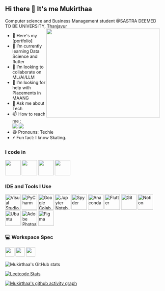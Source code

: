 ## Hi there 👋 It's me Mukirthaa

Computer science and Business Management student @SASTRA DEEMED TO BE UNIVERSITY, Thanjavur
<img align="right" width="370" height="290" src="https://www.google.com/url?sa=i&url=https%3A%2F%2Fgiphy.com%2Fexplore%2Fcomputer-engineer&psig=AOvVaw13qhD7MubVS1axCE8EthRv&ust=1735360127263000&source=images&cd=vfe&opi=89978449&ved=0CBQQjRxqFwoTCKCnvLGOx4oDFQAAAAAdAAAAABAJ">
- 🔭 Here's my [portfolio]                                                 
- 🌱 I’m currently learning Data Science and flutter
- 👯 I’m looking to collaborate on ML/AI/LLM
- 🤔 I’m looking for help with Placements in MAANG
- 💬 Ask me about Tech
- 📫 How to reach me :
<br /> [<img src="https://img.shields.io/badge/dev.to-mukirthaa-0A0A0A?style=for-the-badge&logo=dev.to&logoColor=white
" />](https://x.com/mukirthaamk) [<img src="https://img.shields.io/badge/LinkedIn-0077B5?style=for-the-badge&logo=linkedin&logoColor=white" />](https://www.linkedin.com/in/mukirthaa/)
- 😄 Pronouns: Techie
- ⚡ Fun fact: I know Skating.

### I code in
<img height="50" width="50" src="https://img.icons8.com/color/48/000000/python.png" /> <img height="50" width="50" src="https://img.icons8.com/color/48/000000/c-programming.png" /> <img height="50" width="50" src="https://img.icons8.com/color/48/000000/c-plus-plus-logo.png" /> 
<img height="50" width="50" src="https://img.icons8.com/color/48/000000/mysql-logo.png"/>

### IDE and Tools I Use

<img height="50" width="50" src="https://img.icons8.com/color/48/000000/visual-studio-code-2019.png" alt="Visual Studio Code"/>
<img height="50" width="50" src="https://img.icons8.com/color/48/000000/pycharm.png" alt="PyCharm"/>
<img height="50" width="50" src="https://img.icons8.com/color/48/000000/google-colab.png" alt="Google Colab"/>
<img height="50" width="50" src="https://img.icons8.com/ios-filled/50/000000/jupyter.png" alt="Jupyter Notebook"/>
<img height="50" width="50" src="https://www.spyder-ide.org/images/spyder-logo.png" alt="Spyder"/>
<img height="50" width="50" src="https://img.icons8.com/dusk/64/000000/anaconda.png" alt="Anaconda"/>
<img height="50" width="50" src="https://img.icons8.com/color/48/000000/flutter.png" alt="Flutter"/>
<img height="50" width="50" src="https://img.icons8.com/color/50/000000/git.png" alt="Git"/>
<img height="50" width="50" src="https://img.icons8.com/color/480/null/notion--v1.png" alt="Notion"/>
<img height="50" width="50" src="https://img.icons8.com/color/48/000000/ubuntu--v1.png" alt="Ubuntu"/>
<img height="50" width="50" src="https://img.icons8.com/doodle/48/000000/adobe-photoshop.png" alt="Adobe Photoshop"/>
<img height="50" width="50" src="https://img.icons8.com/color/48/000000/figma--v1.png" alt="Figma"/>




### 💻 Workspace Spec

<img height="30" src="https://img.shields.io/badge/Macbook-Pro_M1-ED1C24?style=for-the-badge&logo=apple&logoColor=white"/> <img height="30" src="https://img.shields.io/badge/NVIDIA-GTX1650-76B900?style=for-the-badge&logo=nvidia&logoColor=white"/>  <img height="30" src="https://img.shields.io/badge/AMD-Ryzen_5_4600H-ED1C24?style=for-the-badge&logo=amd&logoColor=white"/> 

![Mukirthaa's GitHub stats](https://github-readme-stats.vercel.app/api?username=Mukirthaa&theme=dark&show_icons=true&&hide=issues,contribs)

[![Leetcode Stats](https://leetcard.jacoblin.cool/Mukirthaa?ext=contest&theme=dark)](https://leetcode.com/Mukirthaa)

[![Mukirthaa's github activity graph](https://github-readme-activity-graph.vercel.app/graph?username=Mukirthaa-r&bg_color=000000&color=ffffff&line=51f565&point=ffffff&area=true&hide_border=true)](https://github.com/ashutosh00710/github-readme-activity-graph)
